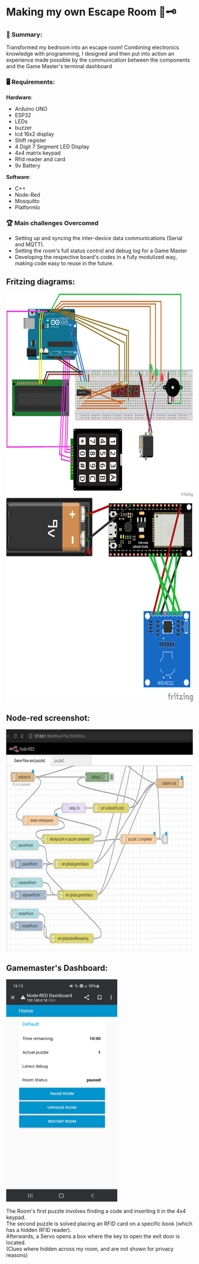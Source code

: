 # Making my own Escape Room 🚪🗝️
### 📌 Summary:
Transformed my bedroom into an escape room! Combining electronics knowledge with programming, I designed and then put into action an experience 
made possible by the communication between the components and the Game Master's terminal dashboard

### 🖥️ Requirements:
**Hardware**:
- Arduino UNO
- ESP32
- LEDs
- buzzer
- lcd 16x2 display
- Shift register
- 4 Digit 7 Segment LED Display
- 4x4 matrix keypad
- Rfid reader and card
- 9v Battery

**Software**:
- C++
- Node-Red
- Mosquitto
- PlatformIo

### 🏆 Main challenges Overcomed
 - Setting up and syncing the inter-device data communications (Serial and MQTT).</li>
 - Setting the room's full status control and debug log for a Game Master</li>
 - Developing the respective board's codes in a fully modulized way, making code easy to reuse in the future.
 
## Fritzing diagrams:
<img src="https://github.com/kukelia/escape_room/blob/master/fritzing/escape_room_arduino.png" alt= “” width="850" height="550">
<img src="https://github.com/kukelia/escape_room/blob/master/fritzing/escape_room_esp32.png" alt= “” width="850" height="550">

## Node-red screenshot:
<img src="https://github.com/kukelia/escape_room/blob/master/img/node-red-example.png" alt= “” width="900" height="600">

## Gamemaster's Dashboard:
<img src="https://github.com/kukelia/escape_room/blob/master/img/dashboard.jpeg" alt= “” width="300" height="600">

<!-- ## Escape Room Demonstration 🔎
https://user-images.githubusercontent.com/85851175/235522523-4b475099-6c93-435e-834e-76cc130d574e.mp4 -->

The Room's first puzzle involves finding a code and inserting it in the 4x4 keypad.  
The second puzzle is solved placing an RFID card on a specific book (which has a hidden RFID reader).  
Afterwards, a Servo opens a box where the key to open the exit door is located.  
(Clues where hidden across my room, and are not shown for privacy reasons)

